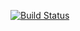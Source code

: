 [![Build Status](https://secure.travis-ci.org/lloyd/prioritize.io.png)](http://travis-ci.org/lloyd/prioritize.io)
